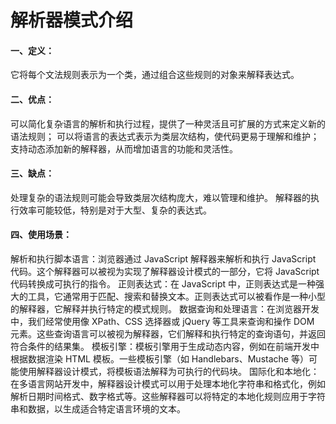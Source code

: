 # 解析器模式介绍

#### 一、定义：
它将每个文法规则表示为一个类，通过组合这些规则的对象来解释表达式。

#### 二、优点：
可以简化复杂语言的解析和执行过程，提供了一种灵活且可扩展的方式来定义新的语法规则；
可以将语言的表达式表示为类层次结构，使代码更易于理解和维护；
支持动态添加新的解释器，从而增加语言的功能和灵活性。

#### 三、缺点：
处理复杂的语法规则可能会导致类层次结构庞大，难以管理和维护。
解释器的执行效率可能较低，特别是对于大型、复杂的表达式。

#### 四、使用场景：
解析和执行脚本语言：浏览器通过 JavaScript 解释器来解析和执行 JavaScript 代码。这个解释器可以被视为实现了解释器设计模式的一部分，它将 JavaScript 代码转换成可执行的指令。
正则表达式：在 JavaScript 中，正则表达式是一种强大的工具，它通常用于匹配、搜索和替换文本。正则表达式可以被看作是一种小型的解释器，它解释并执行特定的模式规则。
数据查询和处理语言：在浏览器开发中，我们经常使用像 XPath、CSS 选择器或 jQuery 等工具来查询和操作 DOM 元素。这些查询语言可以被视为解释器，它们解释和执行特定的查询语句，并返回符合条件的结果集。
模板引擎：模板引擎用于生成动态内容，例如在前端开发中根据数据渲染 HTML 模板。一些模板引擎（如 Handlebars、Mustache 等）可能使用解释器设计模式，将模板语法解释为可执行的代码块。
国际化和本地化：在多语言网站开发中，解释器设计模式可以用于处理本地化字符串和格式化，例如解析日期时间格式、数字格式等。这些解释器可以将特定的本地化规则应用于字符串和数据，以生成适合特定语言环境的文本。
